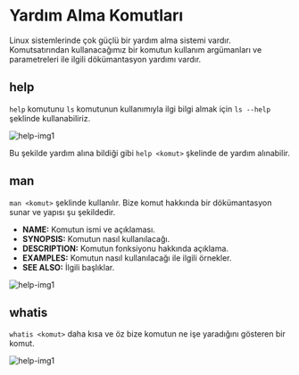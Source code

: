 # Yardım Alma Komutları

Linux sistemlerinde çok güçlü bir yardım alma sistemi vardır. Komutsatırından kullanacağımız bir komutun kullanım argümanları ve parametreleri ile ilgili dökümantasyon yardımı vardır.

## help

`help` komutunu `ls` komutunun kullanımıyla ilgi bilgi almak için `ls --help` şeklinde kullanabiliriz.

![help-img1](https://github.com/kaaneeksi/Linux-Komutlari/blob/main/G%C3%B6rseller/Linux-komut-help.png?raw=true)

Bu şekilde yardım alına bildiği gibi `help <komut>` şkelinde de yardım alınabilir.

## man

`man <komut>` şeklinde kullanılır. Bize komut hakkında bir dökümantasyon sunar ve yapısı şu şekildedir.

* **NAME:** Komutun ismi ve açıklaması.
* **SYNOPSIS:** Komutun nasıl kullanılacağı.
* **DESCRIPTION:** Komutun fonksiyonu hakkında açıklama.
* **EXAMPLES:** Komutun nasıl kullanılacağı ile ilgili örnekler.
* **SEE ALSO:** İlgili başlıklar.

 ![help-img1](https://github.com/kaaneeksi/Linux-Komutlari/blob/main/G%C3%B6rseller/Linux-komut-man.png?raw=true)

## whatis

`whatis <komut>` daha kısa ve öz bize komutun ne işe yaradığını gösteren bir komut.

 ![help-img1](https://github.com/kaaneeksi/Linux-Komutlari/blob/main/G%C3%B6rseller/Linux-komut-whatis.png?raw=true)
